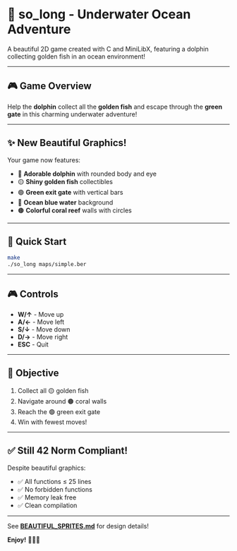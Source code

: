 # 🐬 so_long - Underwater Ocean Adventure

A beautiful 2D game created with C and MiniLibX, featuring a dolphin collecting golden fish in an ocean environment!

---

## 🎮 Game Overview

Help the **dolphin** collect all the **golden fish** and escape through the **green gate** in this charming underwater adventure!

---

## ✨ New Beautiful Graphics!

Your game now features:
- 🐬 **Adorable dolphin** with rounded body and eye
- 🟡 **Shiny golden fish** collectibles
- 🟢 **Green exit gate** with vertical bars
- 🌊 **Ocean blue water** background
- 🟤 **Colorful coral reef** walls with circles

---

## 🚀 Quick Start

```bash
make
./so_long maps/simple.ber
```

---

## 🎮 Controls

- **W/↑** - Move up
- **A/←** - Move left
- **S/↓** - Move down
- **D/→** - Move right
- **ESC** - Quit

---

## 🎯 Objective

1. Collect all 🟡 golden fish
2. Navigate around 🟤 coral walls
3. Reach the 🟢 green exit gate
4. Win with fewest moves!

---

## ✅ Still 42 Norm Compliant!

Despite beautiful graphics:
- ✅ All functions ≤ 25 lines
- ✅ No forbidden functions
- ✅ Memory leak free
- ✅ Clean compilation

---

See **[BEAUTIFUL_SPRITES.md](BEAUTIFUL_SPRITES.md)** for design details!

**Enjoy!** 🌊🐬✨

